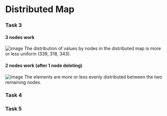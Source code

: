 # Distributed Map

### Task 3
#### 3 nodes work
![image](https://user-images.githubusercontent.com/60771374/170478716-f10a4455-bdcb-4a32-99bc-e364b5ab040c.png)
The distribution of values by nodes in the distributed map is more or less uniform (339, 318, 343).

#### 2 nodes work (after 1 node deleting)
![image](https://user-images.githubusercontent.com/60771374/170478742-222de1c5-b085-443c-8cb2-76c1ec0f150a.png)
The elements are more or less evenly distributed between the two remaining nodes.

### Task 4

### Task 5
